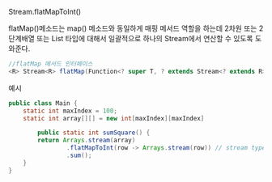 Stream.flatMapToInt()

flatMap()메소드는 map() 메소드와 동일하게 매핑 메서드 역할을 하는데 
2차원 또는 2단계배열 또는 List 타입에 대해서 일괄적으로 하나의 Stream에서 연산할 수 있도록 도와준다.

``` java
//flatMap 메서드 인터페이스
<R> Stream<R> flatMap(Function<? super T, ? extends Stream<? extends R>> mapper);
```

예시
``` java
public class Main {
    static int maxIndex = 100;
    static int array[][] = new int[maxIndex][maxIndex]

		public static int sumSquare() { 
        return Arrays.stream(array)
                .flatMapToInt(row -> Arrays.stream(row)) // stream type return
                .sum();
    }
}
```